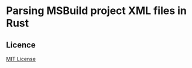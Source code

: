 # Parsing MSBuild project XML files in Rust

## Licence

[MIT License][licence]

[licence]: LICENSE
